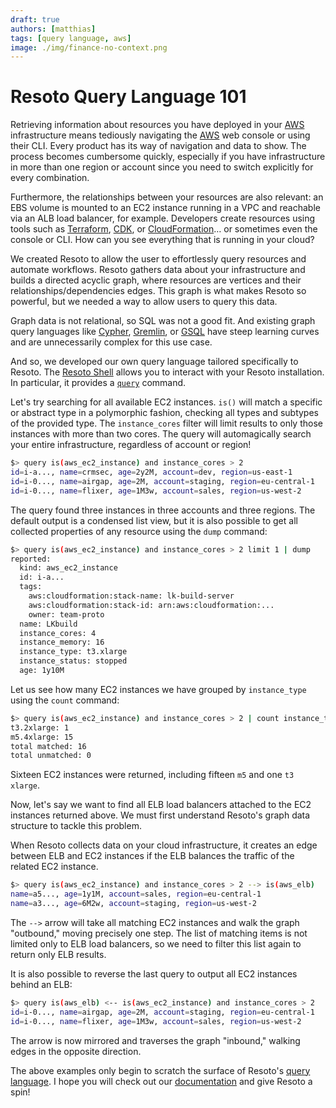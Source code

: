 ```yaml
---
draft: true
authors: [matthias]
tags: [query language, aws]
image: ./img/finance-no-context.png
---
```


# Resoto Query Language 101

<!-- ![Confused Sheep with Abacus](./img/finance-no-context.png) -->

Retrieving information about resources you have deployed in your [AWS](https://aws.amazon.com) infrastructure means tediously navigating the [AWS](https://aws.amazon.com) web console or using their CLI. Every product has its way of navigation and data to show. The process becomes cumbersome quickly, especially if you have infrastructure in more than one region or account since you need to switch explicitly for every combination.

Furthermore, the relationships between your resources are also relevant: an EBS volume is mounted to an EC2 instance running in a VPC and reachable via an ALB load balancer, for example. Developers create resources using tools such as [Terraform](https://terraform.io), [CDK](https://aws.amazon.com/cdk), or [CloudFormation](https://aws.amazon.com/cloudformation)… or sometimes even the console or CLI. How can you see everything that is running in your cloud?

We created Resoto to allow the user to effortlessly query resources and automate workflows. Resoto gathers data about your infrastructure and builds a directed acyclic graph, where resources are vertices and their relationships/dependencies edges. This graph is what makes Resoto so powerful, but we needed a way to allow users to query this data.

Graph data is not relational, so SQL was not a good fit. And existing graph query languages like [Cypher](https://neo4j.com/developer/cypher), [Gremlin](https://tinkerpop.apache.org/gremlin.html), or [GSQL](https://tigergraph.com/gsql) have steep learning curves and are unnecessarily complex for this use case.

And so, we developed our own query language tailored specifically to Resoto. The [Resoto Shell](/docs/concepts/components/shell) allows you to interact with your Resoto installation. In particular, it provides a [`query`](/docs/reference/cli/query) command.

Let's try searching for all available EC2 instances. `is()` will match a specific or abstract type in a polymorphic fashion, checking all types and subtypes of the provided type. The `instance_cores` filter will limit results to only those instances with more than two cores. The query will automagically search your entire infrastructure, regardless of account or region!

```bash
$> query is(aws_ec2_instance) and instance_cores > 2
id=i-a..., name=crmsec, age=2y2M, account=dev, region=us-east-1
id=i-0..., name=airgap, age=2M, account=staging, region=eu-central-1
id=i-0..., name=flixer, age=1M3w, account=sales, region=us-west-2
```

The query found three instances in three accounts and three regions. The default output is a condensed list view, but it is also possible to get all collected properties of any resource using the `dump` command:

```bash
$> query is(aws_ec2_instance) and instance_cores > 2 limit 1 | dump
reported:
  kind: aws_ec2_instance
  id: i-a...
  tags:
    aws:cloudformation:stack-name: lk-build-server
    aws:cloudformation:stack-id: arn:aws:cloudformation:...
    owner: team-proto
  name: LKbuild
  instance_cores: 4
  instance_memory: 16
  instance_type: t3.xlarge
  instance_status: stopped
  age: 1y10M
```

Let us see how many EC2 instances we have grouped by `instance_type` using the `count` command:

```bash
$> query is(aws_ec2_instance) and instance_cores > 2 | count instance_type
t3.2xlarge: 1
m5.4xlarge: 15
total matched: 16
total unmatched: 0
```

Sixteen EC2 instances were returned, including fifteen `m5` and one `t3` `xlarge`.

Now, let's say we want to find all ELB load balancers attached to the EC2 instances returned above. We must first understand Resoto's graph data structure to tackle this problem.

When Resoto collects data on your cloud infrastructure, it creates an edge between ELB and EC2 instances if the ELB balances the traffic of the related EC2 instance.

<!-- DIAGRAM IMAGE GOES HERE -->

```bash
$> query is(aws_ec2_instance) and instance_cores > 2 --> is(aws_elb)
name=a5..., age=1y1M, account=sales, region=eu-central-1
name=a3..., age=6M2w, account=staging, region=us-west-2
```

The `-->` arrow will take all matching EC2 instances and walk the graph "outbound," moving precisely one step. The list of matching items is not limited only to ELB load balancers, so we need to filter this list again to return only ELB results.

It is also possible to reverse the last query to output all EC2 instances behind an ELB:

```bash
$> query is(aws_elb) <-- is(aws_ec2_instance) and instance_cores > 2
id=i-0..., name=airgap, age=2M, account=staging, region=eu-central-1
id=i-0..., name=flixer, age=1M3w, account=sales, region=us-west-2
```

The arrow is now mirrored and traverses the graph "inbound," walking edges in the opposite direction.

The above examples only begin to scratch the surface of Resoto's [query language](/docs/reference/cli/query). I hope you will check out our [documentation](/docs) and give Resoto a spin!
